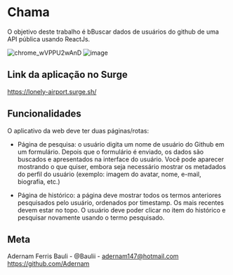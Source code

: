# Chama

O objetivo deste trabalho é bBuscar dados de usuários do github de uma API pública usando ReactJs.

![chrome_wVPPU2wAnD](https://user-images.githubusercontent.com/74456716/185215336-d22f761a-a373-41ee-86c5-fc80c64f9894.png)
![image](https://user-images.githubusercontent.com/74456716/185216708-a208a47b-14c3-4401-b789-c1a1b45b11c4.png)


## Link da aplicação no Surge
https://lonely-airport.surge.sh/

## Funcionalidades
O aplicativo da web deve ter duas páginas/rotas:

- Página de pesquisa: o usuário digita um nome de usuário do Github em um formulário. Depois que o formulário é enviado, os dados são buscados e apresentados na interface do usuário. Você pode aparecer mostrando o que quiser, embora seja necessário mostrar os metadados do perfil do usuário (exemplo: imagem do avatar, nome, e-mail, biografia, etc.) 

- Página de histórico: a página deve mostrar todos os termos anteriores pesquisados ​​pelo usuário, ordenados por timestamp. Os mais recentes devem estar no topo. O usuário deve poder clicar no item do histórico e pesquisar novamente usando o termo pesquisado.

## Meta
Adernam Ferris Bauli - @Baulii - adernam147@hotmail.com
https://github.com/Adernam
